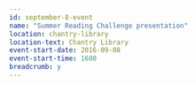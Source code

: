```yaml
---
id: september-8-event
name: "Summer Reading Challenge presentation"
location: chantry-library
location-text: Chantry Library
event-start-date: 2016-09-08
event-start-time: 1600
breadcrumb: y
---
```

